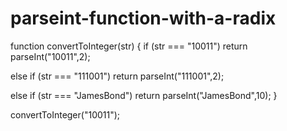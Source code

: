 # parseint-function-with-a-radix
function convertToInteger(str) {
if (str === "10011") return parseInt("10011",2);

else if (str === "111001") return parseInt("111001",2);

else if (str === "JamesBond") return parseInt("JamesBond",10); 
}

convertToInteger("10011");
